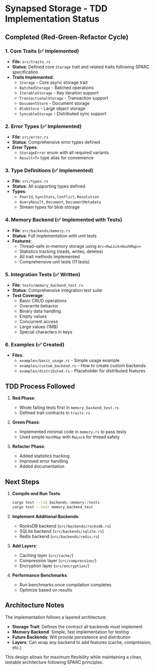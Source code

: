 # Synapsed Storage - TDD Implementation Status

## Completed (Red-Green-Refactor Cycle)

### 1. Core Traits (✅ Implemented)
- **File**: `src/traits.rs`
- **Status**: Defined core `Storage` trait and related traits following SPARC specification
- **Traits Implemented**:
  - `Storage` - Core async storage trait
  - `BatchedStorage` - Batched operations
  - `IterableStorage` - Key iteration support
  - `TransactionalStorage` - Transaction support
  - `DocumentStore` - Document storage
  - `BlobStore` - Large object storage
  - `SyncableStorage` - Distributed sync support

### 2. Error Types (✅ Implemented)
- **File**: `src/error.rs`
- **Status**: Comprehensive error types defined
- **Error Types**:
  - `StorageError` enum with all required variants
  - `Result<T>` type alias for convenience

### 3. Type Definitions (✅ Implemented)
- **File**: `src/types.rs`
- **Status**: All supporting types defined
- **Types**:
  - `PeerId`, `SyncStats`, `Conflict`, `Resolution`
  - `QueryResult`, `Document`, `DocumentMetadata`
  - Stream types for blob storage

### 4. Memory Backend (✅ Implemented with Tests)
- **File**: `src/backends/memory.rs`
- **Status**: Full implementation with unit tests
- **Features**:
  - Thread-safe in-memory storage using `Arc<RwLock<HashMap>>`
  - Statistics tracking (reads, writes, deletes)
  - All trait methods implemented
  - Comprehensive unit tests (11 tests)

### 5. Integration Tests (✅ Written)
- **File**: `tests/memory_backend_test.rs`
- **Status**: Comprehensive integration test suite
- **Test Coverage**:
  - Basic CRUD operations
  - Overwrite behavior
  - Binary data handling
  - Empty values
  - Concurrent access
  - Large values (1MB)
  - Special characters in keys

### 6. Examples (✅ Created)
- **Files**: 
  - `examples/basic_usage.rs` - Simple usage example
  - `examples/custom_backend.rs` - How to create custom backends
  - `examples/distributed.rs` - Placeholder for distributed features

## TDD Process Followed

1. **Red Phase**: 
   - Wrote failing tests first in `memory_backend_test.rs`
   - Defined trait contracts in `traits.rs`

2. **Green Phase**:
   - Implemented minimal code in `memory.rs` to pass tests
   - Used simple `HashMap` with `RwLock` for thread safety

3. **Refactor Phase**:
   - Added statistics tracking
   - Improved error handling
   - Added documentation

## Next Steps

1. **Compile and Run Tests**:
   ```bash
   cargo test --lib backends::memory::tests
   cargo test --test memory_backend_test
   ```

2. **Implement Additional Backends**:
   - RocksDB backend (`src/backends/rocksdb.rs`)
   - SQLite backend (`src/backends/sqlite.rs`)
   - Redis backend (`src/backends/redis.rs`)

3. **Add Layers**:
   - Caching layer (`src/cache/`)
   - Compression layer (`src/compression/`)
   - Encryption layer (`src/encryption/`)

4. **Performance Benchmarks**:
   - Run benchmarks once compilation completes
   - Optimize based on results

## Architecture Notes

The implementation follows a layered architecture:
- **Storage Trait**: Defines the contract all backends must implement
- **Memory Backend**: Simple, fast implementation for testing
- **Future Backends**: Will provide persistence and distribution
- **Layers**: Can wrap any backend to add features (cache, compression, etc.)

This design allows for maximum flexibility while maintaining a clean, testable architecture following SPARC principles.